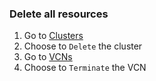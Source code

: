 ### Delete all resources

1. Go to [Clusters](https://cloud.oracle.com/containers/clusters)
2. Choose to `Delete` the cluster
3. Go to [VCNs](https://cloud.oracle.com/networking/vcns)
4. Choose to `Terminate` the VCN